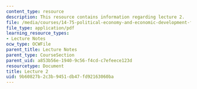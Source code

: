 ```yaml
---
content_type: resource
description: This resource contains information regarding lecture 2.
file: /media/courses/14-75-political-economy-and-economic-development-fall-2012/9b60827b2c3b9451db47fd92163060ba_MIT14_75F12_Lec2.pdf
file_type: application/pdf
learning_resource_types:
- Lecture Notes
ocw_type: OCWFile
parent_title: Lecture Notes
parent_type: CourseSection
parent_uid: a853b56e-1940-9c56-f4cd-c7efeece123d
resourcetype: Document
title: Lecture 2
uid: 9b60827b-2c3b-9451-db47-fd92163060ba
---
```

